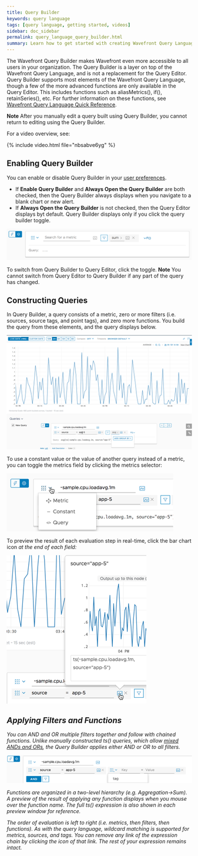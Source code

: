 ```yaml
---
title: Query Builder
keywords: query language
tags: [query language, getting started, videos]
sidebar: doc_sidebar
permalink: query_language_query_builder.html
summary: Learn how to get started with creating Wavefront Query Language expressions using Query Builder.
---
```

The Wavefront Query Builder makes Wavefront even more accessible to all users in your organization. The Query Builder is a layer on top of the Wavefront Query Language, and is not a replacement for the Query Editor. Query Builder supports most elements of the Wavefront Query Language, though a few of the more advanced functions are only available in the Query Editor. This includes functions such as aliasMetrics(), if(), retainSeries(), etc. For further information on these functions, see [Wavefront Query Language Quick Reference](query_language_reference.html).

**Note** After you manually edit a query built using Query Builder, you cannot return to editing using the Query Builder.


For a video overview, see:

{% include video.html file="nbsabve6yg" %}


## Enabling Query Builder

You can enable or disable Query Builder in your [user preferences](users_account_managing.html#configuring-your-preferences).
* If **Enable Query Builder** and **Always Open the Query Builder** are both checked, then the Query Builder always displays when you navigate to a blank chart or new alert.
* If **Always Open the Query Builder** is not checked, then the Query Editor displays byt default. Query Builder displays only if you click the query builder toggle.

![Query builder new](images/query_builder_new.png)

To switch from Query Builder to Query Editor, click the toggle.
**Note** You cannot switch from Query Editor to Query Builder if any part of the query has changed.

## Constructing Queries

In Query Builder, a query consists of a metric, zero or more filters (i.e. sources, source tags, and point tags), and zero more functions. You build the query from these elements, and the query displays below.

![Query builder](images/query_builder_48x.png)

To use a constant value or the value of another query instead of a metric, you can toggle the metrics field by clicking the metrics selector:

![Metric selector](images/metric_selector.png)

To preview the result of each evaluation step in real-time, click the bar chart icon <i class="fa fa-bar-chart"/> at the end of each field:

![Display query](images/display_query.png)

## Applying Filters and Functions

You can AND and OR multiple filters together and follow with chained functions. Unlike manually constructed ts() queries, which allow [mixed ANDs and ORs](query_language_reference.html#operators), the Query Builder applies either AND or OR to all filters.

![filter and](images/filter_and.png)

Functions are organized in a two-level hierarchy (e.g. Aggregation->Sum). A preview of the result of applying any function displays when you mouse over the function name. The full ts() expression is also shown in each preview window for reference.

The order of evaluation is left to right (i.e. metrics, then filters, then functions). As with the query language, wildcard matching is supported for metrics, sources, and tags. You can remove any link of the expression chain by clicking the <i class="fa fa-times-circle"/> icon of that link. The rest of your expression remains intact.
